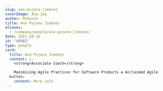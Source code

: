 ```yaml
---
slug: ana-pujana-jimenez
coverImage: Ana.jpg
author: MrHinsh
title: Ana Pujana Jiménez
aliases:
  - /company/people/ana-pujana-jimenez/
date: 2021-10-16
id: "46982"
type: people
card:
  title: Ana Pujana Jiménez
  content: |-
    <strong>Associate Coach</strong>

    Maximising Agile Practices for Software Products ✪ Acclaimed Agile Expert, Trainer, &amp; Speaker with 10+ yrs in IT Industry ✪ Scrum (PSM, PSPO) &amp; Kanban Advocate ✪ Product Management Specialist ✪ Continuous Improvement Enthusiast
  button:
    content: More info
---
```

